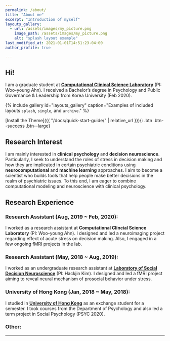 ```yaml
---
permalink: /about/
title: "About me"
excerpt: "Introduction of myself"
layouts_gallery:
  - url: /assets/images/my_picture.png
    image_path: /assets/images/my_picture.png
    alt: "splash layout example"
last_modified_at: 2021-01-01T14:51:23-04:00
author_profile: true

---
```


## Hi!
I am a graduate student at [**Computational Clinical Science Laboratory**](https://ccs-lab.github.io/) (PI: Woo-young Ahn). I received a Bachelor’s degree in Psychology and Public Governance & Leadership from Korea University (Feb 2020).

{% include gallery id="layouts_gallery" caption="Examples of included layouts `splash`, `single`, and `archive`." %}

[Install the Theme]({{ "/docs/quick-start-guide/" | relative_url }}){: .btn .btn--success .btn--large}

## Research Interest
I am mainly interested in **clinical psychology** and **decision neuroscience**. Particularly, I seek to understand the roles of stress in decision making and how they are implicated in certain psychiatric conditions using **neurocomputational** and **machine learning** approaches. I aim to become a scientist who builds tools that help people make better decisions in the realm of psychiatric issues. To this end, I am eager to combine computational modeling and neuroscience with clinical psychology.


## Research Experience
### Research Assistant (Aug, 2019 ~ Feb, 2020):
I worked as a research assistant at **Computational Clincial Science Laboratory** (PI: Woo-young Ahn). I designed and led a neuroimaging project regarding effect of acute stress on decision making. Also, I engaged in a few ongoing fMRI projects in the lab.  

### Research Assistant (May, 2018 ~ Aug, 2019):
I worked as an undergraduate research assistant at  [**Laboratory of Social Decision Neuroscience**](http://socialdecisionneurosciencelab.org/) (PI: Hackjin Kim). I designed and led a fMRI project aiming to reveal neural mechanism of prosocial behavior under stress.  

### University of Hong Kong (Jan, 2018 ~ May, 2018):
I studied in [**University of Hong Kong**](https://www.hku.hk/) as an exchange student for a semester. I took courses from the Department of Psychology and also led a term project in Social Psychology (PSYC 2020). 


### Other:



---

